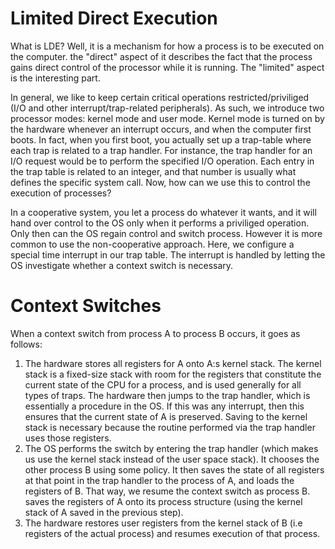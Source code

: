# Limited Direct Execution
What is LDE? Well, it is a mechanism for how a process is to be executed on the computer. the "direct" aspect of it describes 
the fact that the process gains direct control of the processor while it is running. The "limited" aspect is the interesting part. 

In general, we like to keep certain critical operations restricted/priviliged (I/O and other interrupt/trap-related peripherals). As such, we introduce two processor modes: kernel mode and user mode. Kernel mode is turned on by the hardware whenever an interrupt occurs, and when the computer first boots. In fact, when you first boot, you actually set up a trap-table where each trap is related to a trap handler. For instance, the trap handler for an I/O request would be to perform the specified I/O operation. Each entry in the trap table is related to an integer, and that number is usually what defines the specific system call. Now, how can we use this to control the execution of processes?

In a cooperative system, you let a process do whatever it wants, and it will hand over control to the OS only when it 
performs a priviliged operation. Only then can the OS regain control and switch process. However it is more common to use the non-cooperative approach. Here, we configure a special time interrupt in our trap table. The interrupt is handled by letting the OS investigate whether a context switch is necessary.

# Context Switches
When a context switch from process A to process B occurs, it goes as follows:

1. The hardware stores all registers for A onto A:s kernel stack. The kernel stack is a fixed-size stack with room for the 
registers that constitute the current state of the CPU for a process, and is used generally for all types of traps. 
The hardware then jumps to the trap handler, which is essentially
a procedure in the OS. If this was any interrupt, then this ensures that the current state of A is preserved. Saving to the
kernel stack is necessary because the routine performed via the trap handler uses those registers.
2. The OS performs the switch by entering the trap handler (which makes us use the kernel stack instead of the user space stack). It chooses the other process B using some policy. It then saves the state of all registers at that point in the trap handler to the process of A, and loads the registers of B. That way, we resume the context switch as process B. saves the registers of A onto its process structure (using the kernel stack of A saved in the 
previous step).
3. The hardware restores user registers from the kernel stack of B (i.e registers of the actual process) and resumes execution of that process.
